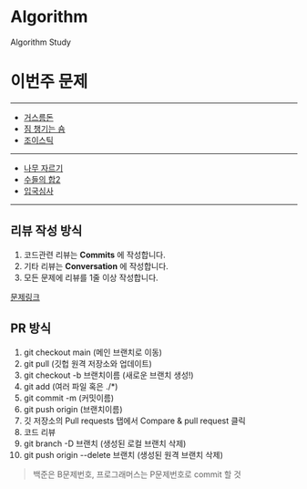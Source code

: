 # Algorithm
Algorithm Study

# 이번주 문제
---
- [거스름돈](https://www.acmicpc.net/problem/14916)
- [짐 챙기는 숌](https://www.acmicpc.net/problem/1817)
- [조이스틱](https://programmers.co.kr/learn/courses/30/lessons/42860)
---
- [나무 자르기](https://www.acmicpc.net/problem/2805)
- [수들의 합2](https://www.acmicpc.net/problem/2003)
- [입국심사](https://programmers.co.kr/learn/courses/30/lessons/43238)
---
## 리뷰 작성 방식
1. 코드관련 리뷰는 __Commits__ 에 작성합니다.
2. 기타 리뷰는 __Conversation__ 에 작성합니다.
2. 모든 문제에 리뷰를 1줄 이상 작성합니다.

[문제링크](https://github.com/tony9402/baekjoon)
## PR 방식
1. git checkout main (메인 브랜치로 이동)
2. git pull (깃헙 원격 저장소와 업데이트)
3. git checkout -b 브랜치이름 (새로운 브랜치 생성!)
4. git add (여러 파일 혹은 ./*)
5. git commit -m (커밋이름)
6. git push origin (브랜치이름)
7. 깃 저장소의 Pull requests 탭에서 Compare & pull request 클릭
8. 코드 리뷰
9. git branch -D 브랜치 (생성된 로컬 브랜치 삭제)
10. git push origin --delete 브랜치 (생성된 원격 브랜치 삭제)

> 백준은 B문제번호, 프로그래머스는 P문제번호로 commit 할 것

